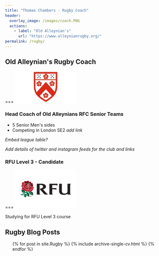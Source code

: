 ```yaml
---
title: "Thomas Chambers - Rugby Coach"
header:
  overlay_image: /images/coach.PNG
  actions:
    - label: "Old Alleynian's"
      url: "https://www.alleynianrugby.org/"
permalink: /rugby/
---
```


## Old Alleynian's Rugby Coach
===
<img src="/images/OAs.jpg" alt="RFU" width="200" class="align-center"/>

### Head Coach of Old Alleynians RFC Senior Teams
- 5 Senior Men's sides
- Competing in London SE2 _add link_

_Embed league table?_

*Add details of twitter and instagram feeds for the club and links*

### RFU Level 3 - Candidate
===
<img src="/images/RFU.jfif" alt="RFU" width="200" class="align-center"/>

Studying for RFU Level 3 course

## Rugby Blog Posts
  <ul>{% for post in site.Rugby %}
    {% include archive-single-cv.html %}
  {% endfor %}</ul>
